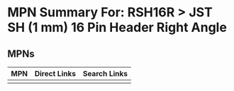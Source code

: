 



# MPN Summary For: RSH16R > JST SH (1 mm) 16 Pin Header Right Angle

## MPNs
  

|MPN|Direct Links|Search Links|
| :--- | :--- | :--- |
||||
